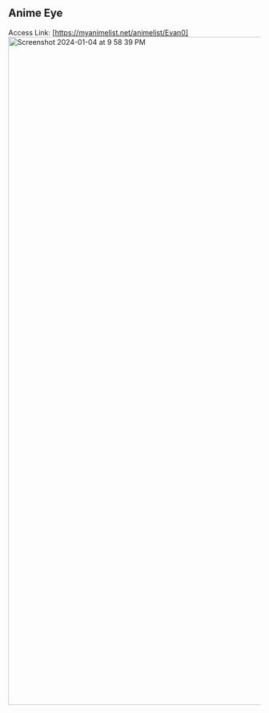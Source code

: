 ## Anime Eye
Access Link: [https://myanimelist.net/animelist/Evan0]
<img width="1333" alt="Screenshot 2024-01-04 at 9 58 39 PM" src="https://github.com/E-W-R/Anime-Eye/assets/76798712/09aebda0-3bfe-40d6-b038-a6054e137ecf">
